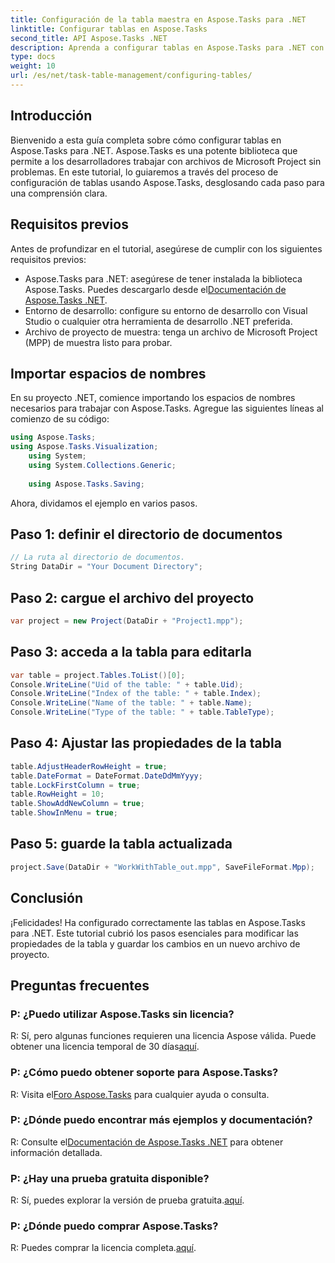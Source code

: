 ```yaml
---
title: Configuración de la tabla maestra en Aspose.Tasks para .NET
linktitle: Configurar tablas en Aspose.Tasks
second_title: API Aspose.Tasks .NET
description: Aprenda a configurar tablas en Aspose.Tasks para .NET con esta guía paso a paso. Mejore su experiencia de gestión de proyectos sin esfuerzo.
type: docs
weight: 10
url: /es/net/task-table-management/configuring-tables/
---
```

## Introducción
Bienvenido a esta guía completa sobre cómo configurar tablas en Aspose.Tasks para .NET. Aspose.Tasks es una potente biblioteca que permite a los desarrolladores trabajar con archivos de Microsoft Project sin problemas. En este tutorial, lo guiaremos a través del proceso de configuración de tablas usando Aspose.Tasks, desglosando cada paso para una comprensión clara.
## Requisitos previos
Antes de profundizar en el tutorial, asegúrese de cumplir con los siguientes requisitos previos:
-  Aspose.Tasks para .NET: asegúrese de tener instalada la biblioteca Aspose.Tasks. Puedes descargarlo desde el[Documentación de Aspose.Tasks .NET](https://reference.aspose.com/tasks/net/).
- Entorno de desarrollo: configure su entorno de desarrollo con Visual Studio o cualquier otra herramienta de desarrollo .NET preferida.
- Archivo de proyecto de muestra: tenga un archivo de Microsoft Project (MPP) de muestra listo para probar.
## Importar espacios de nombres
En su proyecto .NET, comience importando los espacios de nombres necesarios para trabajar con Aspose.Tasks. Agregue las siguientes líneas al comienzo de su código:
```csharp
using Aspose.Tasks;
using Aspose.Tasks.Visualization;
    using System;
    using System.Collections.Generic;
    
    using Aspose.Tasks.Saving;
```
Ahora, dividamos el ejemplo en varios pasos.
## Paso 1: definir el directorio de documentos
```csharp
// La ruta al directorio de documentos.
String DataDir = "Your Document Directory";
```
## Paso 2: cargue el archivo del proyecto
```csharp
var project = new Project(DataDir + "Project1.mpp");
```
## Paso 3: acceda a la tabla para editarla
```csharp
var table = project.Tables.ToList()[0];
Console.WriteLine("Uid of the table: " + table.Uid);
Console.WriteLine("Index of the table: " + table.Index);
Console.WriteLine("Name of the table: " + table.Name);
Console.WriteLine("Type of the table: " + table.TableType);
```
## Paso 4: Ajustar las propiedades de la tabla
```csharp
table.AdjustHeaderRowHeight = true;
table.DateFormat = DateFormat.DateDdMmYyyy;
table.LockFirstColumn = true;
table.RowHeight = 10;
table.ShowAddNewColumn = true;
table.ShowInMenu = true;
```
## Paso 5: guarde la tabla actualizada
```csharp
project.Save(DataDir + "WorkWithTable_out.mpp", SaveFileFormat.Mpp);
```
## Conclusión
¡Felicidades! Ha configurado correctamente las tablas en Aspose.Tasks para .NET. Este tutorial cubrió los pasos esenciales para modificar las propiedades de la tabla y guardar los cambios en un nuevo archivo de proyecto.
## Preguntas frecuentes
### P: ¿Puedo utilizar Aspose.Tasks sin licencia?
 R: Sí, pero algunas funciones requieren una licencia Aspose válida. Puede obtener una licencia temporal de 30 días[aquí](https://purchase.aspose.com/temporary-license/).
### P: ¿Cómo puedo obtener soporte para Aspose.Tasks?
 R: Visita el[Foro Aspose.Tasks](https://forum.aspose.com/c/tasks/15) para cualquier ayuda o consulta.
### P: ¿Dónde puedo encontrar más ejemplos y documentación?
 R: Consulte el[Documentación de Aspose.Tasks .NET](https://reference.aspose.com/tasks/net/) para obtener información detallada.
### P: ¿Hay una prueba gratuita disponible?
 R: Sí, puedes explorar la versión de prueba gratuita.[aquí](https://releases.aspose.com/).
### P: ¿Dónde puedo comprar Aspose.Tasks?
 R: Puedes comprar la licencia completa.[aquí](https://purchase.aspose.com/buy).